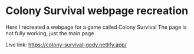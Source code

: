 # Colony Survival webpage recreation

Here I recreated a webpage for a game called Colony Survival
The page is not fully working, just the main page

Live link: https://colony-survival-gody.netlify.app/
